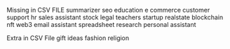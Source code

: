 Missing in CSV FILE
summarizer
seo
education
e commerce
customer support
hr
sales assistant
stock
legal
teachers
startup
realstate
blockchain
nft
web3
email assistant
spreadsheet
research
personal assistant

Extra in CSV File
gift ideas
fashion
religion



